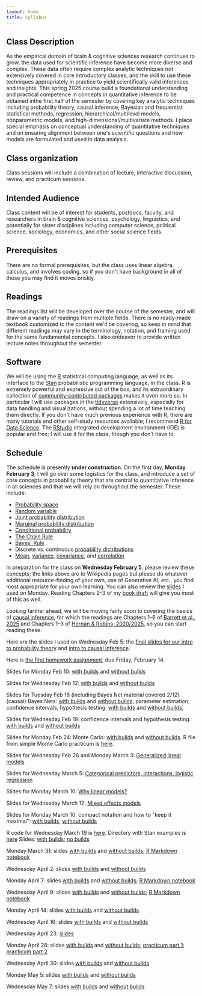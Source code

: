 ```yaml
---
layout: home
title: Syllabus
---
```


## Class Description

  As the empirical domain of brain & cognitive sciences research continues to grow, the data used for scientific inference have become more diverse and complex. These data often require complex analytic techniques not extensively covered in core introductory classes, and the skill to use these techniques appropriately in practice to yield scientifically valid inferences and insights. This spring 2025 course build a foundational understanding and practical competence in concepts in quantitative inference to be obtained inthe first half of the semester by covering key analytic techniques including probability theory, causal inference, Bayesian and frequentist statistical methods, regression, hierarchical/multilevel models, nonparametric models, and high-dimensional/multivariate methods. I place special emphasis on conceptual understanding of quantitative techniques and on ensuring alignment between one's scientific questions and how models are formulated and used in data analysis.


## Class organization

Class sessions will include a combination of lecture, interactive discussion, review, and practicum sessions.

## Intended Audience

Class content will be of interest for students, postdocs, faculty, and researchers in brain & cognitive sciences, psychology, linguistics, and potentially for sister disciplines including computer science, political science, sociology, economics, and other social science fields.

## Prerequisites

There are no formal prerequisites, but the class uses linear algebra, calculus, and involves coding, so if you don't have background in all of these you may find it moves briskly.

## Readings

The readings list will be developed over the course of the semester, and will draw on a variety of readings from multiple fields. There is no ready-made textbook customized to the content we'll be covering, so keep in mind that different readings may vary in the terminology, notation, and framing used for the same fundamental concepts. I also endeavor to provide written lecture notes throughout the semester.

## Software

We will be using the [R](https://www.r-project.org/) statistical computing language, as well as its interface to the [Stan](https://mc-stan.org/) probabilistic programming language, in the class. R is extremely powerful and expressive out of the box, and its extraordinary collection of [community-contributed packages](https://cran.r-project.org/) makes it even more so. In particular I will use packages in the [tidyverse](https://www.tidyverse.org/) extensively, especially for data handling and visualizations, without spending a lot of time teaching them directly. If you don't have much previous experience with R, there are many tutorials and other self-study resources available; I recommend [R for Data Science](https://r4ds.hadley.nz/). The [RStudio](https://posit.co/products/open-source/rstudio/) integrated development environment (IDE) is popular and free; I will use it for the class, though you don't have to.


## Schedule

<div style="text-align:center;">
<!--    <img src="{{ site.url }}{{ site.baseurl }}/assets/images/under_construction.jpg" alt="Quantitative Inference in Brain & Cognitive Sciences, Spring 2025" style="width: 60%; max-width:300px; height:auto; padding-top:10px; padding-bottom:20px;"> -->
    </div>

The schedule is presently **under construction**. On the first day, **Monday February 3**, I will go over some logistics for the class, and introduce a set of core concepts in probability theory that are central to quantitative inference in all sciences and that we will rely on throughout the semester. These include:

 - [Probability space](https://en.wikipedia.org/wiki/Probability_space)
 - [Random variable](https://en.wikipedia.org/wiki/Random_variable)
 - [Joint probability distribution](https://en.wikipedia.org/wiki/Joint_probability_distribution)
 - [Marginal probability distribution](https://en.wikipedia.org/wiki/Marginal_distribution)
 - [Conditional probability](https://en.wikipedia.org/wiki/Conditional_probability)
 - [The Chain Rule](https://en.wikipedia.org/wiki/Chain_rule_(probability))
 - [Bayes' Rule](https://en.wikipedia.org/wiki/Bayes'_theorem)
 - Discrete vs. continuous [probability distributions](https://en.wikipedia.org/wiki/Probability_distribution)
 - [Mean](https://en.wikipedia.org/wiki/Mean), [variance](https://en.wikipedia.org/wiki/Variance), [covariance](https://en.wikipedia.org/wiki/Covariance), and [correlation](https://en.wikipedia.org/wiki/Correlation)
 
In preparation for the class on **Wednesday February 5**, please review these concepts; the links above are to Wikipedia pages but please do whatever additional resource-finding of your own, use of Generative AI, etc., you find most appropriate for your own learning. You can also review the [slides](assets/slides/2025-02-03-intro-probability-slides.pdf) I used on Monday. Reading Chapters 2–3 of my [book draft](https://www.mit.edu/~rplevy/pmsl_textbook/text.html) will give you most of this as well.

Looking farther ahead, we will be moving fairly soon to covering the basics of [causal inference](https://en.wikipedia.org/wiki/Causal_inference), for which the readings are Chapters 1–6 of [Barrett et al., 2025](https://www.r-causal.org/) and Chapters 1–3 of [Hernan & Robins, 2020/2025](https://miguelhernan.org/whatifbook), so you can start reading these.

Here are the slides I used on Wednesday Feb 5: the [final slides for our intro to probability theory](assets/slides/2025-02-05-final-probability-slides.pdf) and [intro to causal inference](assets/slides/2025-02-05-intro-to-causal-inference-with-builds.pdf).

Here is [the first homework assignment](assets/assignments/pset_1/pset_1.pdf), due Friday, February 14.

Slides for Monday Feb 10: [with builds](assets/slides/2025-02-10-intro-causal-inference-with-builds.pdf) and [without builds](assets/slides/2025-02-10-intro-causal-inference-no-builds.pdf)

Slides for Wednesday Feb 12: [with builds](assets/slides/2025-02-12-causal-inference-continued-with-builds.pdf) and [without builds](assets/slides/2025-02-12-causal-inference-continued-no-builds.pdf)

Slides for Tuesday Feb 18 (including Bayes Net material covered 2/12): (causal) Bayes Nets: [with builds](assets/slides/2025-02-18-causal-Bayes-nets-with-builds.pdf) and [without builds](assets/slides/2025-02-18-causal-Bayes-nets-no-builds.pdf); parameter estimation, confidence intervals, hypothesis testing: [with builds](assets/slides/2025-02-18-parameter-estimation-with-builds.pdf) and [without builds](assets/slides/2025-02-18-parameter-estimation-no-builds.pdf); 

Slides for Wednesday Feb 19: confidence intervals and hypothesis testing: [with builds](assets/slides/2025-02-19-confidence-intervals-hypothesis-testing-and-Monte-Carlo-with-builds.pdf) and [without builds](assets/slides/2025-02-19-confidence-intervals-hypothesis-testing-and-Monte-Carlo-no-builds.pdf)

Slides for Monday Feb 24: Monte Carlo: [with builds](assets/slides/2025-02-24-Monte-Carlo-with-builds.pdf) and [without builds](assets/slides/2025-02-24-Monte-Carlo-no-builds.pdf). R file from simple Monte Carlo practicum is [here](assets/resources/Monte-Carlo.R).

Slides for Wednesday Feb 26 and Monday March 3: [Generalized linear models](assets/slides/2025-02-26-generalized-linear-models.pdf)

Slides for Wednesday March 5: [Categorical predictors, interactions, logistic regression](assets/slides/2025-03-05-categorical-predictors-interactions-logistic-regression.pdf)

Slides for Monday March 10: [Why linear models?](assets/slides/2025-03-10-why-linear-models.pdf)

Slides for Wednesday March 12: [Mixed effects models](assets/slides/2025-03-12-mixed-effects-models.pdf)

Slides for Monday March 10: compact notation and how to "keep it maximal": [with builds](assets/slides/2025-03-17-with-builds.pdf), [without builds](2025-03-17-without-builds.pdf)

R code for Wednesday March 19 is [here](assets/resources/running_example_mixed_logit_credit_assignment.R). Directory with Stan examples is [here](assets/resources/2025-03-19-stan) Slides: [with builds](assets/slides/2025-03-19-with-builds.pdf); [no builds](assets/slides/2025-03-19-no-builds.pdf)

Monday March 31: slides [with builds](assets/slides/2025-03-31-with-builds.pdf) and [without builds](assets/slides/2025-03-31-without-builds.pdf); [R Markdown notebook](assets/resources/2025-03-31/practicum_notebook_diagnostics.Rmd)

Wednesday April 2: slides [with builds](assets/slides/2025-04-02-with-builds.pdf) and [without builds](assets/slides/2025-04-02-without-builds.pdf)

Monday April 7: slides [with builds](assets/slides/2025-04-07-with-builds.pdf) and [without builds](assets/slides/2025-04-07-without-builds.pdf); [R Markdown notebook](assets/resources/2025-04-07/practicum_start.Rmd)

Wednesday April 9: slides [with builds](assets/slides/2025-04-09-with-builds.pdf) and [without builds](assets/slides/2025-04-09-no-builds.pdf); [R Markdown notebook](assets/resources/2025-04-09/notebook-2025-04-09.Rmd)

Monday April 14: slides [with builds](assets/slides/2025-04-14-with-builds.pdf) and [without builds](assets/slides/2025-04-14-no-builds.pdf)

Wednesday April 16: slides [with builds](assets/slides/2025-04-16-with-builds.pdf) and [without builds](assets/slides/2025-04-16-no-builds.pdf)

Wednesday April 23: [slides](assets/slides/2025-04-23.pdf)

Monday April 28: slides [with builds](assets/slides/2025-04-28-with-builds.pdf) and [without builds](assets/slides/2025-04-28-no-builds.pdf); [practicum part 1](assets/resources/2025-04-28/simulation1.R); [practicum part 2](assets/resources/2025-04-28/practicum-part-2.R)

Wednesday April 30: slides [with builds](assets/slides/2025-04-30-generalized-additive-models-with-builds.pdf) and [without builds](assets/slides/2025-04-30-generalized-additive-models-no-builds.pdf)

Monday May 5: slides [with builds](assets/slides/2025-05-05-nonparametric-methods-with-builds.pdf) and [without builds](assets/slides/2025-05-05-nonparametric-methods-no-builds.pdf)

Wednesday May 7: slides [with builds](assets/slides/2025-05-07-with-builds.pdf) and [without builds](assets/slides/2025-05-07-no-builds.pdf)

